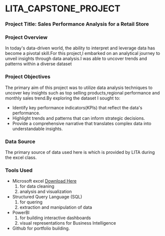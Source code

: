 # LITA_CAPSTONE_PROJECT

### Project Title: Sales Performance Analysis for a Retail Store 

### Project Overview

In today's data-driven world, the ability to interpret and leverage data has become a pivotal skill.For this project,I embarked on an analytical journey to unveil insights through data analysis.I was able to uncover trends and patterns within a diverse dataset

### Project Objectives

The primary aim of this project was to utilize data analysis techniques to uncover key insights such as top selling products,regional performance and monthly sales trend.By exploring the dataset I sought to:

- Identify key performance indicators(KPIs) that reflect the data's performance.
- Highlight trends and patterns that can inform strategic decisions.
- Provide a comprehensive narrative that translates complex data into understandable insights.

### Data Source

The primary source of data used here is  which is provided by LITA during the excel class.

 ### Tools Used

 - Microsoft excel  [Download Here](https://www.microsoft.com)
   1. for data cleaning
   2. analysis and visualization
 - Structured Query Language (SQL)
   1. for quering
   2. extraction and manipulation of data
 - PowerBI
   1. for building interactive dashboards
   2. visual representations for Business Intelligence
 - Github for portfolio building.

